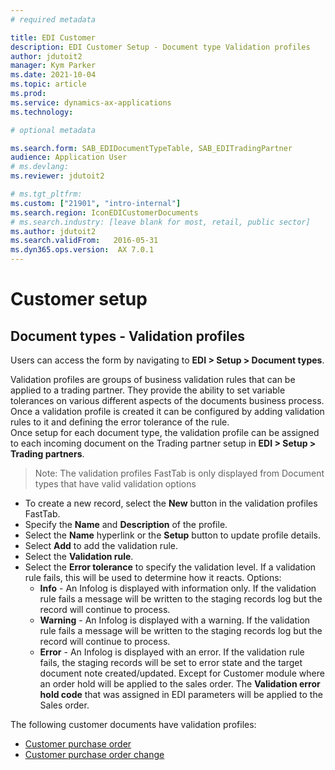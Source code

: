 ```yaml
---
# required metadata

title: EDI Customer
description: EDI Customer Setup - Document type Validation profiles
author: jdutoit2
manager: Kym Parker
ms.date: 2021-10-04
ms.topic: article
ms.prod: 
ms.service: dynamics-ax-applications
ms.technology: 

# optional metadata

ms.search.form: SAB_EDIDocumentTypeTable, SAB_EDITradingPartner
audience: Application User
# ms.devlang: 
ms.reviewer: jdutoit2

# ms.tgt_pltfrm: 
ms.custom: ["21901", "intro-internal"]
ms.search.region: IconEDICustomerDocuments
# ms.search.industry: [leave blank for most, retail, public sector]
ms.author: jdutoit2
ms.search.validFrom:   2016-05-31
ms.dyn365.ops.version:  AX 7.0.1
---
```


# Customer setup
## Document types - Validation profiles

Users can access the form by navigating to **EDI > Setup > Document types**.

Validation profiles are groups of business validation rules that can be applied to a trading partner. They provide the ability to set variable tolerances on various different aspects of the documents business process. Once a validation profile is created it can be configured by adding validation rules to it and defining the error tolerance of the rule. <br>
Once setup for each document type, the validation profile can be assigned to each incoming document on the Trading partner setup in **EDI > Setup > Trading partners**.

> Note:  The validation profiles FastTab is only displayed from Document types that have valid validation options

- To create a new record, select the **New** button in the validation profiles FastTab.
- Specify the **Name** and **Description** of the profile.
- Select the **Name** hyperlink or the **Setup** button to update profile details.
- Select **Add** to add the validation rule.
- Select the **Validation rule**.
- Select the **Error tolerance** to specify the validation level.  If a validation rule fails, this will be used to determine how it reacts. Options:
  - **Info** - An Infolog is displayed with information only. If the validation rule fails a message will be written to the staging records log but the record will continue to process.
  - **Warning** - An Infolog is displayed with a warning. If the validation rule fails a message will be written to the staging records log but the record will continue to process. 
  - **Error** - An Infolog is displayed with an error. If the validation rule fails, the staging records will be set to error state and the target document note created/updated. Except for Customer module where an order hold will be applied to the sales order. The **Validation error hold code** that was assigned in EDI parameters will be applied to the Sales order.

The following customer documents have validation profiles:
- [Customer purchase order](VALIDATION-PROFILES/Customer-purchase-order.md)
- [Customer purchase order change](VALIDATION-PROFILES/Customer-purchase-order-change.md)
